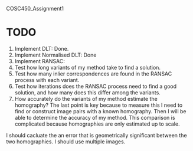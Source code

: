 COSC450_Assignment1

# TODO
1. Implement DLT: Done.
2. Implement Normalised DLT: Done
3. Implement RANSAC:
4. Test how long variants of my method take to find a solution.
5. Test how many inlier correspondences are found in the RANSAC process with each variant.
6. Test how iterations does the RANSAC process need to find a good solution, and how many does this differ among the variants.
7. How accurately do the variants of my method estimate the homography?
The last point is key because to measure this I need to find or construct image pairs with a known homography. Then I will be able to determine the accuracy of my method. This comparison is complicated because homographies are only estimated up to scale.

I should cacluate the an error that is geometrically significant between the two homographies.
I should use multiple images.
